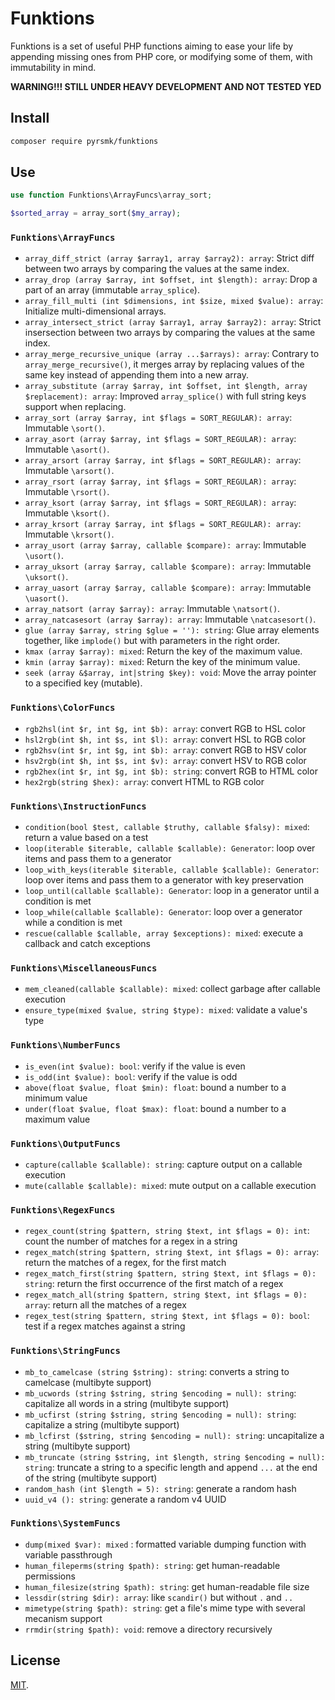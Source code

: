 # Funktions

Funktions is a set of useful PHP functions aiming to ease your life by appending missing ones from PHP core, or modifying some of them, with immutability in mind.

__WARNING!!! STILL UNDER HEAVY DEVELOPMENT AND NOT TESTED YED__

## Install

```sh
composer require pyrsmk/funktions
```

## Use

```php
use function Funktions\ArrayFuncs\array_sort;

$sorted_array = array_sort($my_array);
```

### `Funktions\ArrayFuncs`

- `array_diff_strict (array $array1, array $array2): array`: Strict diff between two arrays by comparing the values at the same index.
- `array_drop (array $array, int $offset, int $length): array`: Drop a part of an array (immutable `array_splice`).
- `array_fill_multi (int $dimensions, int $size, mixed $value): array`: Initialize multi-dimensional arrays.
- `array_intersect_strict (array $array1, array $array2): array`: Strict insersection between two arrays by comparing the values at the same index.
- `array_merge_recursive_unique (array ...$arrays): array`: Contrary to `array_merge_recursive()`, it merges array by replacing values of the same key instead of appending them into a new array.
- `array_substitute (array $array, int $offset, int $length, array $replacement): array`: Improved `array_splice()` with full string keys support when replacing.
- `array_sort (array $array, int $flags = SORT_REGULAR): array`: Immutable `\sort()`.
- `array_asort (array $array, int $flags = SORT_REGULAR): array`: Immutable `\asort()`.
- `array_arsort (array $array, int $flags = SORT_REGULAR): array`: Immutable `\arsort()`.
- `array_rsort (array $array, int $flags = SORT_REGULAR): array`: Immutable `\rsort()`.
- `array_ksort (array $array, int $flags = SORT_REGULAR): array`: Immutable `\ksort()`.
- `array_krsort (array $array, int $flags = SORT_REGULAR): array`: Immutable `\krsort()`.
- `array_usort (array $array, callable $compare): array`: Immutable `\usort()`.
- `array_uksort (array $array, callable $compare): array`: Immutable `\uksort()`.
- `array_uasort (array $array, callable $compare): array`: Immutable `\uasort()`.
- `array_natsort (array $array): array`: Immutable `\natsort()`.
- `array_natcasesort (array $array): array`: Immutable `\natcasesort()`.
- `glue (array $array, string $glue = ''): string`: Glue array elements together, like `implode()` but with parameters in the right order.
- `kmax (array $array): mixed`: Return the key of the maximum value.
- `kmin (array $array): mixed`: Return the key of the minimum value.
- `seek (array &$array, int|string $key): void`: Move the array pointer to a specified key (mutable).

### `Funktions\ColorFuncs`

- `rgb2hsl(int $r, int $g, int $b): array`: convert RGB to HSL color
- `hsl2rgb(int $h, int $s, int $l): array`: convert HSL to RGB color
- `rgb2hsv(int $r, int $g, int $b): array`: convert RGB to HSV color
- `hsv2rgb(int $h, int $s, int $v): array`: convert HSV to RGB color
- `rgb2hex(int $r, int $g, int $b): string`: convert RGB to HTML color
- `hex2rgb(string $hex): array`: convert HTML to RGB color

### `Funktions\InstructionFuncs`

- `condition(bool $test, callable $truthy, callable $falsy): mixed`: return a value based on a test
- `loop(iterable $iterable, callable $callable): Generator`: loop over items and pass them to a generator
- `loop_with_keys(iterable $iterable, callable $callable): Generator`: loop over items and pass them to a generator with key preservation
- `loop_until(callable $callable): Generator`: loop in a generator until a condition is met
- `loop_while(callable $callable): Generator`: loop over a generator while a condition is met
- `rescue(callable $callable, array $exceptions): mixed`: execute a callback and catch exceptions

### `Funktions\MiscellaneousFuncs`

- `mem_cleaned(callable $callable): mixed`: collect garbage after callable execution
- `ensure_type(mixed $value, string $type): mixed`: validate a value's type

### `Funktions\NumberFuncs`

- `is_even(int $value): bool`: verify if the value is even
- `is_odd(int $value): bool`: verify if the value is odd
- `above(float $value, float $min): float`: bound a number to a minimum value
- `under(float $value, float $max): float`: bound a number to a maximum value

### `Funktions\OutputFuncs`

- `capture(callable $callable): string`: capture output on a callable execution
- `mute(callable $callable): mixed`: mute output on a callable execution

### `Funktions\RegexFuncs`

- `regex_count(string $pattern, string $text, int $flags = 0): int`: count the number of matches for a regex in a string
- `regex_match(string $pattern, string $text, int $flags = 0): array`: return the matches of a regex, for the first match
- `regex_match_first(string $pattern, string $text, int $flags = 0): string`: return the first occurrence of the first match of a regex
- `regex_match_all(string $pattern, string $text, int $flags = 0): array`: return all the matches of a regex
- `regex_test(string $pattern, string $text, int $flags = 0): bool`: test if a regex matches against a string

### `Funktions\StringFuncs`

- `mb_to_camelcase (string $string): string`: converts a string to camelcase (multibyte support)
- `mb_ucwords (string $string, string $encoding = null): string`: capitalize all words in a string (multibyte support)
- `mb_ucfirst (string $string, string $encoding = null): string`: capitalize a string (multibyte support)
- `mb_lcfirst ($string, string $encoding = null): string`: uncapitalize a string (multibyte support)
- `mb_truncate (string $string, int $length, string $encoding = null): string`: truncate a string to a specific length and append `...` at the end of the string (multibyte support)
- `random_hash (int $length = 5): string`: generate a random hash
- `uuid_v4 (): string`: generate a random v4 UUID

### `Funktions\SystemFuncs`

- `dump(mixed $var): mixed` : formatted variable dumping function with variable passthrough
- `human_fileperms(string $path): string`: get human-readable permissions
- `human_filesize(string $path): string`: get human-readable file size
- `lessdir(string $dir): array`: like `scandir()` but without `.` and `..`
- `mimetype(string $path): string`: get a file's mime type with several mecanism support
- `rrmdir(string $path): void`: remove a directory recursively

## License

[MIT](http://dreamysource.mit-license.org).
